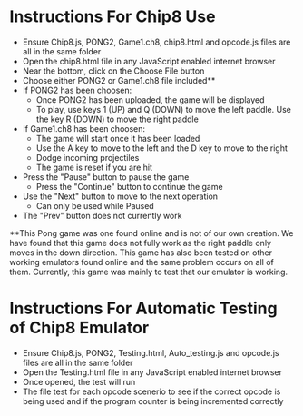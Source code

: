 # **Instructions For Chip8 Use**

* Ensure Chip8.js, PONG2, Game1.ch8, chip8.html and opcode.js files are all in the same folder
*	Open the chip8.html file in any JavaScript enabled internet browser
*	Near the bottom, click on the Choose File button
*	Choose either PONG2 or Game1.ch8 file included\*\*
* If PONG2 has been choosen:  
   *	Once PONG2 has been uploaded, the game will be displayed
   *	To play, use keys 1 (UP) and Q (DOWN) to move the left paddle. Use the key R (DOWN) to move the right paddle
* If Game1.ch8 has been choosen:
   *   The game will start once it has been loaded
   *   Use the A key to move to the left and the D key to move to the right
   *   Dodge incoming projectiles
   *   The game is reset if you are hit
* Press the "Pause" button to pause the game
   * Press the "Continue" button to continue the game
* Use the "Next" button to move to the next operation
   *   Can only be used while Paused
* The "Prev" button does not currently work
    
    
\*\*This Pong game was one found online and is not of our own creation. We have found that this game does not fully work as the right paddle only moves in the down direction. This game has also been tested on other working emulators found online and the same problem occurs on all of them. Currently, this game was mainly to test that our emulator is working. 

# **Instructions For Automatic Testing of Chip8 Emulator**

*  Ensure Chip8.js, PONG2, Testing.html, Auto_testing.js and opcode.js files are all in the same folder
*   Open the Testing.html file in any JavaScript enabled internet browser
*   Once opened, the test will run 
*   The file test for each opcode scenerio to see if the correct opcode is being used and if the program counter is being incremented correctly

